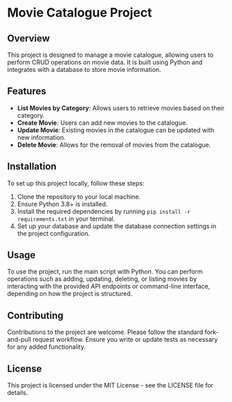 # Movie Catalogue Project

## Overview
This project is designed to manage a movie catalogue, allowing users to perform CRUD operations on movie data. It is built using Python and integrates with a database to store movie information.

## Features
- **List Movies by Category**: Allows users to retrieve movies based on their category.
- **Create Movie**: Users can add new movies to the catalogue.
- **Update Movie**: Existing movies in the catalogue can be updated with new information.
- **Delete Movie**: Allows for the removal of movies from the catalogue.

## Installation
To set up this project locally, follow these steps:

1. Clone the repository to your local machine.
2. Ensure Python 3.8+ is installed.
3. Install the required dependencies by running `pip install -r requirements.txt` in your terminal.
4. Set up your database and update the database connection settings in the project configuration.

## Usage
To use the project, run the main script with Python. You can perform operations such as adding, updating, deleting, or listing movies by interacting with the provided API endpoints or command-line interface, depending on how the project is structured.

## Contributing
Contributions to the project are welcome. Please follow the standard fork-and-pull request workflow. Ensure you write or update tests as necessary for any added functionality.

## License
This project is licensed under the MIT License - see the LICENSE file for details.